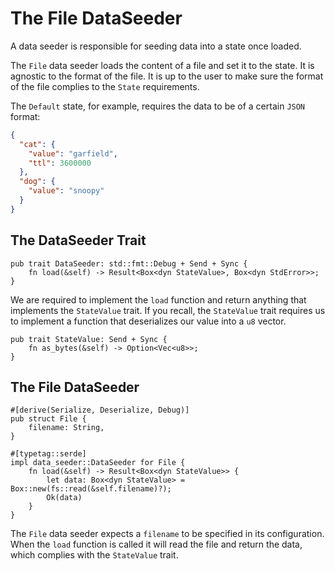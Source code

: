 # The File DataSeeder

A data seeder is responsible for seeding data into a state once loaded.

The `File` data seeder loads the content of a file and set it to the state. It is agnostic to the format of the file. It is up to the user 
to make sure the format of the file complies to the `State` requirements.

The `Default` state, for example, requires the data to be of a certain `JSON` format:
```json
{
  "cat": {
    "value": "garfield",
    "ttl": 3600000
  },
  "dog": {
    "value": "snoopy"
  }
}
```

## The DataSeeder Trait
```rust, no_run
pub trait DataSeeder: std::fmt::Debug + Send + Sync {
    fn load(&self) -> Result<Box<dyn StateValue>, Box<dyn StdError>>;
}

```
We are required to implement the `load` function and return anything that implements the `StateValue` trait. If you recall, the `StateValue` trait 
requires us to implement a function that deserializes our value into a `u8` vector.

```rust, no_run
pub trait StateValue: Send + Sync {
    fn as_bytes(&self) -> Option<Vec<u8>>;
}
```

## The File DataSeeder
```rust, no_run
#[derive(Serialize, Deserialize, Debug)]
pub struct File {
    filename: String,
}

#[typetag::serde]
impl data_seeder::DataSeeder for File {
    fn load(&self) -> Result<Box<dyn StateValue>> {
        let data: Box<dyn StateValue> = Box::new(fs::read(&self.filename)?);
        Ok(data)
    }
}
```

The `File` data seeder expects a `filename` to be specified in its configuration. When the `load` function is called it will read the file and return the data, 
which complies with the `StateValue` trait.
